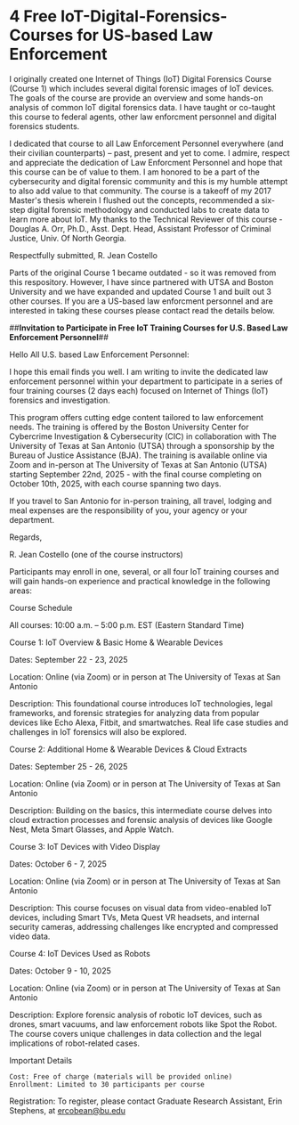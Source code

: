 # 4 Free IoT-Digital-Forensics-Courses for US-based Law Enforcement

I originally created one Internet of Things (IoT) Digital Forensics Course (Course 1) which includes several digital forensic images of IoT devices. The goals of the course are provide an overview and some hands-on analysis of common IoT digital forensics data. I have taught or co-taught this course to federal agents, other law enforcment personnel and digital forensics students. 

I dedicated that course to all Law Enforcement Personnel everywhere (and their civilian counterparts) – past, present and yet to come. I admire, respect and appreciate the dedication of Law Enforcment Personnel and hope that this course can be of value to them. I am honored to be a part of the cybersecurity and digital forensic community and this is my humble attempt to also add value to that community. The course is a takeoff of my 2017 Master's thesis wherein I flushed out the concepts, recommended a six-step digital forensic methodology and conducted labs to create data to learn more about IoT. My thanks to the Technical Reviewer of this course - Douglas A. Orr, Ph.D., Asst. Dept. Head, Assistant Professor of Criminal Justice, Univ. Of North Georgia. 

Respectfully submitted,
R. Jean Costello



Parts of the original Course 1 became outdated - so it was removed from this respository. However, I have since partnered with UTSA and Boston University and we have expanded and updated Course 1 and built out 3 other courses. If you are a US-based law enforcment personnel and are interested in taking these courses please contact read the details below.

##**Invitation to Participate in Free IoT Training Courses for U.S. Based Law Enforcement Personnel**##

Hello All U.S. based Law Enforcement Personnel:

I hope this email finds you well. I am writing to invite the dedicated law enforcement personnel within your department to participate in a series of four training courses (2 days each) focused on Internet of Things (IoT) forensics and investigation. 

This program offers cutting edge content tailored to law enforcement needs. The training is offered by the Boston University Center for Cybercrime Investigation & Cybersecurity (CIC) in collaboration with The University of Texas at San Antonio (UTSA) through a sponsorship by the Bureau of Justice Assistance (BJA). The training is available online via Zoom and in-person at The University of Texas at San Antonio (UTSA) starting September 22nd, 2025 - with the final course completing on October 10th, 2025, with each course spanning two days.

If you travel to San Antonio for in-person training, all travel, lodging and meal expenses are the responsibility of you, your agency or your department.

Regards, 

R. Jean Costello (one of the course instructors)


Participants may enroll in one, several, or all four IoT training courses and will gain hands-on experience and practical knowledge in the following areas:

Course Schedule

All courses: 10:00 a.m. – 5:00 p.m. EST (Eastern Standard Time)

Course 1: IoT Overview & Basic Home & Wearable Devices

Dates: September 22 - 23, 2025

Location: Online (via Zoom) or in person at The University of Texas at San Antonio

Description: This foundational course introduces IoT technologies, legal frameworks, and forensic strategies for analyzing data from popular devices like Echo Alexa, Fitbit, and smartwatches. Real life case studies and challenges in IoT forensics will also be explored.

Course 2: Additional Home & Wearable Devices & Cloud Extracts

Dates: September 25 - 26, 2025

Location: Online (via Zoom) or in person at The University of Texas at San Antonio

Description: Building on the basics, this intermediate course delves into cloud extraction processes and forensic analysis of devices like Google Nest, Meta Smart Glasses, and Apple Watch.

Course 3: IoT Devices with Video Display

Dates: October 6 - 7, 2025

Location: Online (via Zoom) or in person at The University of Texas at San Antonio

Description: This course focuses on visual data from video-enabled IoT devices, including Smart TVs, Meta Quest VR headsets, and internal security cameras, addressing challenges like encrypted and compressed video data.

Course 4: IoT Devices Used as Robots

Dates: October 9 - 10, 2025

Location: Online (via Zoom) or in person at The University of Texas at San Antonio

Description: Explore forensic analysis of robotic IoT devices, such as drones, smart vacuums, and law enforcement robots like Spot the Robot. The course covers unique challenges in data collection and the legal implications of robot-related cases.

Important Details

    Cost: Free of charge (materials will be provided online)
    Enrollment: Limited to 30 participants per course

Registration: To register, please contact Graduate Research Assistant, Erin Stephens, at ercobean@bu.edu

 

	

